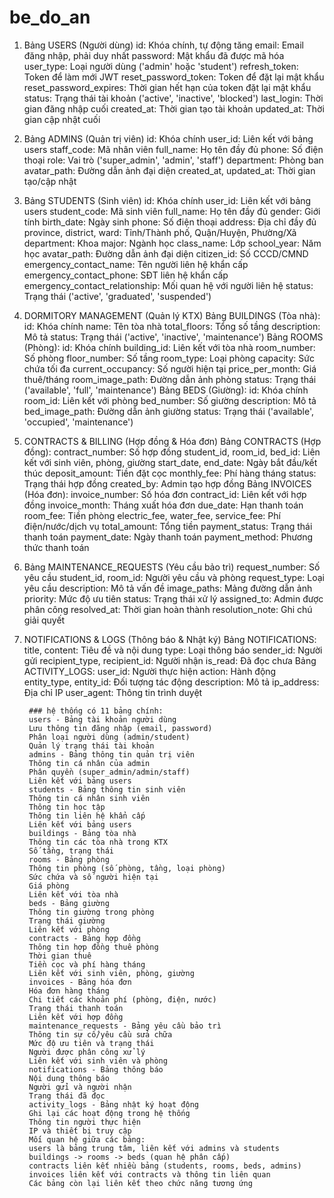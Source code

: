 # be_do_an
1. Bảng USERS (Người dùng)
    id: Khóa chính, tự động tăng
    email: Email đăng nhập, phải duy nhất
    password: Mật khẩu đã được mã hóa
    user_type: Loại người dùng ('admin' hoặc 'student')
    refresh_token: Token để làm mới JWT
    reset_password_token: Token để đặt lại mật khẩu
    reset_password_expires: Thời gian hết hạn của token đặt lại mật khẩu
    status: Trạng thái tài khoản ('active', 'inactive', 'blocked')
    last_login: Thời gian đăng nhập cuối
    created_at: Thời gian tạo tài khoản
    updated_at: Thời gian cập nhật cuối
2. Bảng ADMINS (Quản trị viên)
    id: Khóa chính
    user_id: Liên kết với bảng users
    staff_code: Mã nhân viên
    full_name: Họ tên đầy đủ
    phone: Số điện thoại
    role: Vai trò ('super_admin', 'admin', 'staff')
    department: Phòng ban
    avatar_path: Đường dẫn ảnh đại diện
    created_at, updated_at: Thời gian tạo/cập nhật
3. Bảng STUDENTS (Sinh viên)
    id: Khóa chính
    user_id: Liên kết với bảng users
    student_code: Mã sinh viên
    full_name: Họ tên đầy đủ
    gender: Giới tính
    birth_date: Ngày sinh
    phone: Số điện thoại
    address: Địa chỉ đầy đủ
    province, district, ward: Tỉnh/Thành phố, Quận/Huyện, Phường/Xã
    department: Khoa
    major: Ngành học
    class_name: Lớp
    school_year: Năm học
    avatar_path: Đường dẫn ảnh đại diện
    citizen_id: Số CCCD/CMND
    emergency_contact_name: Tên người liên hệ khẩn cấp
    emergency_contact_phone: SĐT liên hệ khẩn cấp
    emergency_contact_relationship: Mối quan hệ với người liên hệ
    status: Trạng thái ('active', 'graduated', 'suspended')
4. DORMITORY MANAGEMENT (Quản lý KTX)
    Bảng BUILDINGS (Tòa nhà):
      id: Khóa chính
      name: Tên tòa nhà
      total_floors: Tổng số tầng
      description: Mô tả
      status: Trạng thái ('active', 'inactive', 'maintenance')
      Bảng ROOMS (Phòng):
      id: Khóa chính
      building_id: Liên kết với tòa nhà
      room_number: Số phòng
      floor_number: Số tầng
      room_type: Loại phòng
      capacity: Sức chứa tối đa
      current_occupancy: Số người hiện tại
      price_per_month: Giá thuê/tháng
      room_image_path: Đường dẫn ảnh phòng
      status: Trạng thái ('available', 'full', 'maintenance')
    Bảng BEDS (Giường):
      id: Khóa chính
      room_id: Liên kết với phòng
      bed_number: Số giường
      description: Mô tả
      bed_image_path: Đường dẫn ảnh giường
      status: Trạng thái ('available', 'occupied', 'maintenance')
5. CONTRACTS & BILLING (Hợp đồng & Hóa đơn)
    Bảng CONTRACTS (Hợp đồng):
      contract_number: Số hợp đồng
      student_id, room_id, bed_id: Liên kết với sinh viên, phòng, giường
      start_date, end_date: Ngày bắt đầu/kết thúc
      deposit_amount: Tiền đặt cọc
      monthly_fee: Phí hàng tháng
      status: Trạng thái hợp đồng
      created_by: Admin tạo hợp đồng
      Bảng INVOICES (Hóa đơn):
      invoice_number: Số hóa đơn
      contract_id: Liên kết với hợp đồng
      invoice_month: Tháng xuất hóa đơn
      due_date: Hạn thanh toán
      room_fee: Tiền phòng
      electric_fee, water_fee, service_fee: Phí điện/nước/dịch vụ
      total_amount: Tổng tiền
      payment_status: Trạng thái thanh toán
      payment_date: Ngày thanh toán
      payment_method: Phương thức thanh toán
6. Bảng MAINTENANCE_REQUESTS (Yêu cầu bảo trì)
    request_number: Số yêu cầu
    student_id, room_id: Người yêu cầu và phòng
    request_type: Loại yêu cầu
    description: Mô tả vấn đề
    image_paths: Mảng đường dẫn ảnh
    priority: Mức độ ưu tiên
    status: Trạng thái xử lý
    assigned_to: Admin được phân công
    resolved_at: Thời gian hoàn thành
    resolution_note: Ghi chú giải quyết
7. NOTIFICATIONS & LOGS (Thông báo & Nhật ký)
    Bảng NOTIFICATIONS:
    title, content: Tiêu đề và nội dung
    type: Loại thông báo
    sender_id: Người gửi
    recipient_type, recipient_id: Người nhận
    is_read: Đã đọc chưa
    Bảng ACTIVITY_LOGS:
    user_id: Người thực hiện
    action: Hành động
    entity_type, entity_id: Đối tượng tác động
    description: Mô tả
    ip_address: Địa chỉ IP
    user_agent: Thông tin trình duyệt

        ### hệ thống có 11 bảng chính:
        users - Bảng tài khoản người dùng
        Lưu thông tin đăng nhập (email, password)
        Phân loại người dùng (admin/student)
        Quản lý trạng thái tài khoản
        admins - Bảng thông tin quản trị viên
        Thông tin cá nhân của admin
        Phân quyền (super_admin/admin/staff)
        Liên kết với bảng users
        students - Bảng thông tin sinh viên
        Thông tin cá nhân sinh viên
        Thông tin học tập
        Thông tin liên hệ khẩn cấp
        Liên kết với bảng users
        buildings - Bảng tòa nhà
        Thông tin các tòa nhà trong KTX
        Số tầng, trạng thái
        rooms - Bảng phòng
        Thông tin phòng (số phòng, tầng, loại phòng)
        Sức chứa và số người hiện tại
        Giá phòng
        Liên kết với tòa nhà
        beds - Bảng giường
        Thông tin giường trong phòng
        Trạng thái giường
        Liên kết với phòng
        contracts - Bảng hợp đồng
        Thông tin hợp đồng thuê phòng
        Thời gian thuê
        Tiền cọc và phí hàng tháng
        Liên kết với sinh viên, phòng, giường
        invoices - Bảng hóa đơn
        Hóa đơn hàng tháng
        Chi tiết các khoản phí (phòng, điện, nước)
        Trạng thái thanh toán
        Liên kết với hợp đồng
        maintenance_requests - Bảng yêu cầu bảo trì
        Thông tin sự cố/yêu cầu sửa chữa
        Mức độ ưu tiên và trạng thái
        Người được phân công xử lý
        Liên kết với sinh viên và phòng
        notifications - Bảng thông báo
        Nội dung thông báo
        Người gửi và người nhận
        Trạng thái đã đọc
        activity_logs - Bảng nhật ký hoạt động
        Ghi lại các hoạt động trong hệ thống
        Thông tin người thực hiện
        IP và thiết bị truy cập
        Mối quan hệ giữa các bảng:
        users là bảng trung tâm, liên kết với admins và students
        buildings -> rooms -> beds (quan hệ phân cấp)
        contracts liên kết nhiều bảng (students, rooms, beds, admins)
        invoices liên kết với contracts và thông tin liên quan
        Các bảng còn lại liên kết theo chức năng tương ứng

